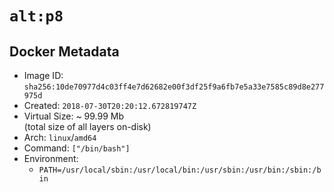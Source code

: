 # `alt:p8`

## Docker Metadata

- Image ID: `sha256:10de70977d4c03ff4e7d62682e00f3df25f9a6fb7e5a33e7585c89d8e277975d`
- Created: `2018-07-30T20:20:12.672819747Z`
- Virtual Size: ~ 99.99 Mb  
  (total size of all layers on-disk)
- Arch: `linux`/`amd64`
- Command: `["/bin/bash"]`
- Environment:
  - `PATH=/usr/local/sbin:/usr/local/bin:/usr/sbin:/usr/bin:/sbin:/bin`
